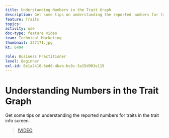 ```yaml
---
title: Understanding Numbers in the Trait Graph
description: Get some tips on understanding the reported numbers for traits in the trait info screen.
feature: Traits
topics: 
activity: use
doc-type: feature video
team: Technical Marketing
thumbnail: 327171.jpg
kt: 6494

role: Business Practitioner
level: Beginner
exl-id: 8e1a2410-6ed6-4bab-bc8c-3a15d903e119
---
```

# Understanding Numbers in the Trait Graph

Get some tips on understanding the reported numbers for traits in the trait info screen.

>[!VIDEO](https://video.tv.adobe.com/v/327171/?quality=12&learn=on)
